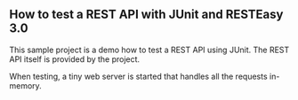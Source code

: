 How to test a REST API with JUnit and RESTEasy 3.0
--------------------------------------------------

This sample project is a demo how to test a REST API using JUnit. The REST API itself is provided by the project.

When testing, a tiny web server is started that handles all the requests in-memory.